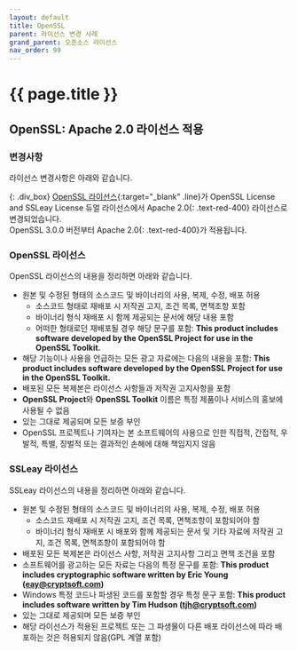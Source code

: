 ```yaml
---
layout: default
title: OpenSSL
parent: 라이선스 변경 사례
grand_parent: 오픈소스 라이선스
nav_order: 99
---
```

# {{ page.title }}

## OpenSSL: Apache 2.0 라이선스 적용
### 변경사항
라이선스 변경사항은 아래와 같습니다.


{: .div_box}
[OpenSSL 라이선스](https://www.openssl.org/source/license-openssl-ssleay.txt){:target="_blank" .line}가 OpenSSL License and SSLeay License 듀얼 라이선스에서 <span>Apache 2.0</span>{: .text-red-400} 라이선스로 변경되었습니다.<br>
OpenSSL 3.0.0 버전부터 <span>Apache 2.0</span>{: .text-red-400}가 적용됩니다.

### OpenSSL 라이선스
OpenSSL 라이선스의 내용을 정리하면 아래와 같습니다.


- 원본 및 수정된 형태의 소스코드 및 바이너리의 사용, 복제, 수정, 배포 허용
  - 소스코드 형태로 재배포 시 저작권 고지, 조건 목록, 면책조항 포함
  - 바이너리 형식 재배포 시 함께 제공되는 문서에 해당 내용 포함
  - 어떠한 형태로던 재배포될 경우 해당 문구를 포함: **This product includes software developed by the OpenSSL Project for use in the OpenSSL Toolkit.**
- 해당 기능이나 사용을 언급하는 모든 광고 자료에는 다음의 내용을 포함: **This product includes software developed by the OpenSSL Project for use in the OpenSSL Toolkit.**
- 배포된 모든 복제본은 라이선스 사항들과 저작권 고지사항을 포함
- **OpenSSL Project**와 **OpenSSL Toolkit** 이름은 특정 제품이나 서비스의 홍보에 사용될 수 없음
- 있는 그대로 제공되며 모든 보증 부인
- OpenSSL 프로젝트나 기여자는 본 소프트웨어의 사용으로 인한 직접적, 간접적, 우발적, 특별, 징벌적 또는 결과적인 손해에 대해 책임지지 않음
  


### SSLeay 라이선스

SSLeay 라이선스의 내용을 정리하면 아래와 같습니다.

- 원본 및 수정된 형태의 소스코드 및 바이너리의 사용, 복제, 수정, 배포 허용
  - 소스코드 재배포 시 저작권 고지, 조건 목록, 면책조항이 포함되어야 함
  - 바이너리 형식 재배포 시 배포와 함께 제공되는 문서 및 기타 자료에 저작권 고지, 조건 목록, 면책조항이 포함되어야 함
- 배포된 모든 복제본은 라이선스 사항, 저작권 고지사항 그리고 면책 조건을 포함
- 소프트웨어를 광고하는 모든 자료는 다음의 특정 문구를 포함: **This product includes cryptographic software written by Eric Young (eay@cryptsoft.com)**
- Windows 특정 코드나 파생된 코드를 포함할 경우 특정 문구 포함: **This product includes software written by Tim Hudson (tjh@cryptsoft.com)**
- 있는 그대로 제공되며 모든 보증 부인
- 해당 라이선스가 적용된 프로젝트 또는 그 파생물이 다른 배포 라이선스에 따라 배포하는 것은 허용되지 않음(GPL 계열 포함)
  
